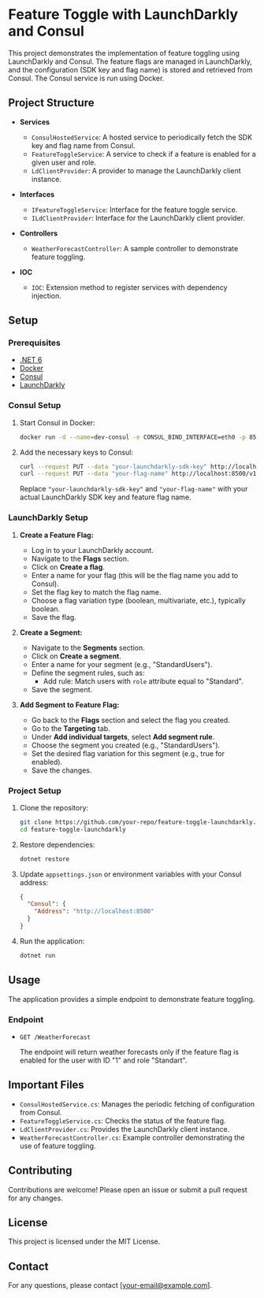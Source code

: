 # Feature Toggle with LaunchDarkly and Consul

This project demonstrates the implementation of feature toggling using LaunchDarkly and Consul. The feature flags are managed in LaunchDarkly, and the configuration (SDK key and flag name) is stored and retrieved from Consul. The Consul service is run using Docker.

## Project Structure

- **Services**
  - `ConsulHostedService`: A hosted service to periodically fetch the SDK key and flag name from Consul.
  - `FeatureToggleService`: A service to check if a feature is enabled for a given user and role.
  - `LdClientProvider`: A provider to manage the LaunchDarkly client instance.

- **Interfaces**
  - `IFeatureToggleService`: Interface for the feature toggle service.
  - `ILdClientProvider`: Interface for the LaunchDarkly client provider.

- **Controllers**
  - `WeatherForecastController`: A sample controller to demonstrate feature toggling.

- **IOC**
  - `IOC`: Extension method to register services with dependency injection.

## Setup

### Prerequisites

- [.NET 6](https://dotnet.microsoft.com/download/dotnet/6.0)
- [Docker](https://www.docker.com/get-started)
- [Consul](https://www.consul.io/downloads)
- [LaunchDarkly](https://launchdarkly.com/)

### Consul Setup

1. Start Consul in Docker:

    ```bash
    docker run -d --name=dev-consul -e CONSUL_BIND_INTERFACE=eth0 -p 8500:8500 consul
    ```

2. Add the necessary keys to Consul:

    ```bash
    curl --request PUT --data "your-launchdarkly-sdk-key" http://localhost:8500/v1/kv/config/launchdarkly/sdkKey
    curl --request PUT --data "your-flag-name" http://localhost:8500/v1/kv/config/launchdarkly/flagName
    ```

    Replace `"your-launchdarkly-sdk-key"` and `"your-flag-name"` with your actual LaunchDarkly SDK key and feature flag name.

### LaunchDarkly Setup

1. **Create a Feature Flag:**
    - Log in to your LaunchDarkly account.
    - Navigate to the **Flags** section.
    - Click on **Create a flag**.
    - Enter a name for your flag (this will be the flag name you add to Consul).
    - Set the flag key to match the flag name.
    - Choose a flag variation type (boolean, multivariate, etc.), typically boolean.
    - Save the flag.

2. **Create a Segment:**
    - Navigate to the **Segments** section.
    - Click on **Create a segment**.
    - Enter a name for your segment (e.g., "StandardUsers").
    - Define the segment rules, such as:
        - Add rule: Match users with `role` attribute equal to "Standard".
    - Save the segment.

3. **Add Segment to Feature Flag:**
    - Go back to the **Flags** section and select the flag you created.
    - Go to the **Targeting** tab.
    - Under **Add individual targets**, select **Add segment rule**.
    - Choose the segment you created (e.g., "StandardUsers").
    - Set the desired flag variation for this segment (e.g., true for enabled).
    - Save the changes.

### Project Setup

1. Clone the repository:

    ```bash
    git clone https://github.com/your-repo/feature-toggle-launchdarkly.git
    cd feature-toggle-launchdarkly
    ```

2. Restore dependencies:

    ```bash
    dotnet restore
    ```

3. Update `appsettings.json` or environment variables with your Consul address:

    ```json
    {
      "Consul": {
        "Address": "http://localhost:8500"
      }
    }
    ```

4. Run the application:

    ```bash
    dotnet run
    ```

## Usage

The application provides a simple endpoint to demonstrate feature toggling.

### Endpoint

- `GET /WeatherForecast`

  The endpoint will return weather forecasts only if the feature flag is enabled for the user with ID "1" and role "Standart".

## Important Files

- `ConsulHostedService.cs`: Manages the periodic fetching of configuration from Consul.
- `FeatureToggleService.cs`: Checks the status of the feature flag.
- `LdClientProvider.cs`: Provides the LaunchDarkly client instance.
- `WeatherForecastController.cs`: Example controller demonstrating the use of feature toggling.

## Contributing

Contributions are welcome! Please open an issue or submit a pull request for any changes.

## License

This project is licensed under the MIT License.

## Contact

For any questions, please contact [your-email@example.com].
